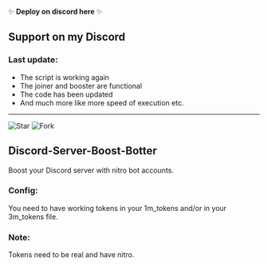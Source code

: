 ✨ **Deploy on discord here** ✨

## Support on my Discord

### Last update:
- The script is working again
- The joiner and booster are functional
- The code has been updated
- And much more like more speed of execution etc.

---

![Star](https://img.shields.io/github/stars/yourusername/yourrepo?style=social) ![Fork](https://img.shields.io/github/forks/yourusername/yourrepo?style=social)

## Discord-Server-Boost-Botter

Boost your Discord server with nitro bot accounts.

### Config:
You need to have working tokens in your 1m_tokens and/or in your 3m_tokens file.

### Note:
Tokens need to be real and have nitro.
